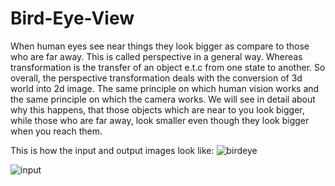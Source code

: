 # Bird-Eye-View
When human eyes see near things they look bigger as compare to those who are far away. This is called perspective in a general way. Whereas transformation is the transfer of an object e.t.c from one state to another.  So overall, the perspective transformation deals with the conversion of 3d world into 2d image. The same principle on which human vision works and the same principle on which the camera works.  We will see in detail about why this happens, that those objects which are near to you look bigger, while those who are far away, look smaller even though they look bigger when you reach them.

This is how the input and output images look like:
![birdeye](https://user-images.githubusercontent.com/59202700/134557984-48de824b-2d2e-47e6-8da7-27a3ba208a00.jpg)



![input](https://user-images.githubusercontent.com/59202700/134558166-45da58a9-a385-414f-a243-0428b9182f5e.jpg)
